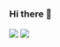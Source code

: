 ### Hi there 👋

<a href="https://github.com/mhmda-83">
<img align="center" src="https://github-readme-stats.vercel.app/api?username=mhmda-83&show_icons=true&count_private=true&include_all_commits=true" /></a>
<a href="https://github.com/ghost1372">
<img align="center" src="https://github-readme-stats.vercel.app/api/top-langs/?username=mhmda-83" />
</a>
